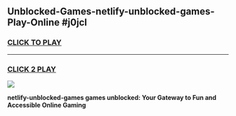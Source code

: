 
## Unblocked-Games-netlify-unblocked-games-Play-Online #j0jcl
<h3>
<a href="https://news.freeplayer.one?title=netlify-unblocked-games&ref=3">CLICK TO PLAY</a></h3>
<hr>

<h3>
<a href="https://news.freeplayer.one?title=netlify-unblocked-games&ref=3">CLICK 2 PLAY</a>
  
</h3>

<a href="https://news.freeplayer.one?title=netlify-unblocked-games&ref=3"><img src="https://clearcache.store/games.png"></a>


**netlify-unblocked-games games unblocked: Your Gateway to Fun and Accessible Online Gaming**
